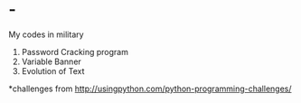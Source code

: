 # -
My codes in military

1. Password Cracking program
2. Variable Banner
3. Evolution of Text

*challenges from
http://usingpython.com/python-programming-challenges/
